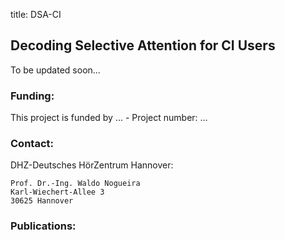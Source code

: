 title: DSA-CI

## Decoding Selective Attention for CI Users



To be updated soon...






### Funding:

This project is funded by ... - Project number: ... 

### Contact:

DHZ-Deutsches HörZentrum Hannover:

    Prof. Dr.-Ing. Waldo Nogueira
    Karl-Wiechert-Allee 3 
    30625 Hannover

### Publications:
